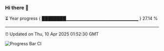 ### Hi there 👋

⏳ Year progress { ████████▁▁▁▁▁▁▁▁▁▁▁▁▁▁▁▁▁▁▁▁▁▁ } 27.14 %

---

⏰ Updated on Thu, 10 Apr 2025 01:52:30 GMT

![Progress Bar CI](https://github.com/ZhaoGui/ZhaoGui/workflows/Progress%20Bar%20CI/badge.svg)
